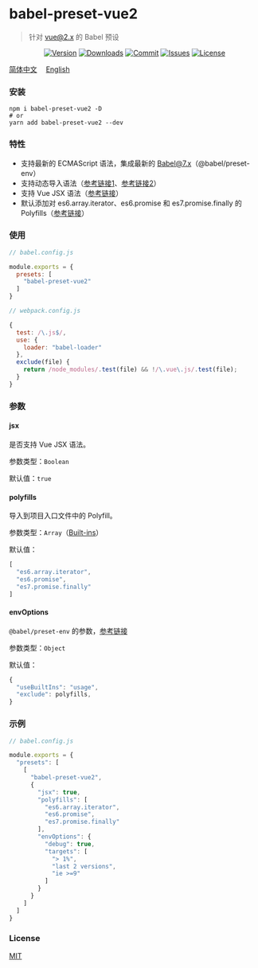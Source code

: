 # babel-preset-vue2

> 针对 vue@2.x 的 Babel 预设

<p align="center">
    <a href="https://www.npmjs.com/package/babel-preset-vue2"><img src="https://img.shields.io/npm/v/babel-preset-vue2.svg" alt="Version"></a>
    <a href="https://npmcharts.com/compare/babel-preset-vue2?minimal=true"><img src="https://img.shields.io/npm/dm/babel-preset-vue2.svg" alt="Downloads"></a>
    <a href="https://github.com/HaoChuan9421/babel-preset-vue2/commits/master"><img src="https://img.shields.io/github/last-commit/haochuan9421/babel-preset-vue2.svg" alt="Commit"></a>
    <a href="https://github.com/HaoChuan9421/babel-preset-vue2/issues"><img src="https://img.shields.io/github/issues-closed/haochuan9421/babel-preset-vue2.svg" alt="Issues"></a>
    <a href="https://github.com/HaoChuan9421/babel-preset-vue2/blob/master/LICENSE"><img src="https://img.shields.io/npm/l/babel-preset-vue2.svg" alt="License"></a>
</p>

[简体中文](https://github.com/HaoChuan9421/babel-preset-vue2/blob/master/README.md)&emsp;
[English](https://github.com/HaoChuan9421/babel-preset-vue2/blob/master/README_en.md)&emsp;

### 安装

```
npm i babel-preset-vue2 -D
# or
yarn add babel-preset-vue2 --dev
```

### 特性

- 支持最新的 ECMAScript 语法，集成最新的 Babel@7.x（@babel/preset-env）
- 支持动态导入语法（[参考链接1](https://webpack.js.org/guides/code-splitting/#dynamic-imports)、[参考链接2](https://babeljs.io/docs/en/babel-plugin-syntax-dynamic-import)）
- 支持 Vue JSX 语法（[参考链接](https://vuejs.org/v2/guide/render-function.html#JSX)）
- 默认添加对 es6.array.iterator、es6.promise 和 es7.promise.finally 的 Polyfills（[参考链接](https://github.com/HaoChuan9421/babel-plugin-inject-polyfills)）

### 使用

```js
// babel.config.js

module.exports = {
  presets: [
    "babel-preset-vue2"
  ]
}
```

```js
// webpack.config.js

{
  test: /\.js$/,
  use: {
    loader: "babel-loader"
  },
  exclude(file) {
    return /node_modules/.test(file) && !/\.vue\.js/.test(file);
  }
}
```

### 参数

#### jsx

是否支持 Vue JSX 语法。

参数类型：`Boolean`

默认值：`true`

#### polyfills

导入到项目入口文件中的 Polyfill。

参数类型：`Array`（[Built-ins](https://github.com/babel/babel/blob/master/packages/babel-preset-env/data/built-in-features.js)）

默认值：

```js
[
  "es6.array.iterator",
  "es6.promise",
  "es7.promise.finally"
]
```

#### envOptions 

`@babel/preset-env` 的参数，[参考链接](https://babeljs.io/docs/en/babel-preset-env#options)

参数类型：`Object`

默认值：

```js
{
  "useBuiltIns": "usage",
  "exclude": polyfills,
}
```

### 示例

```js
// babel.config.js

module.exports = {
  "presets": [
    [
      "babel-preset-vue2",
      {
        "jsx": true,
        "polyfills": [
          "es6.array.iterator",
          "es6.promise",
          "es7.promise.finally"
        ],
        "envOptions": {
          "debug": true,
          "targets": [
            "> 1%",
            "last 2 versions",
            "ie >=9"
          ]
        }
      }
    ]
  ]
}
```

### License

[MIT](https://github.com/HaoChuan9421/babel-preset-vue2/blob/master/LICENSE)